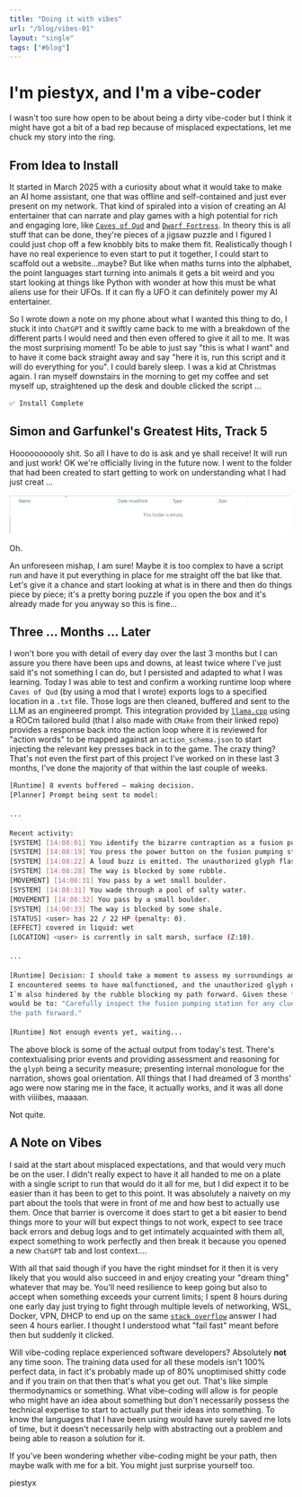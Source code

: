 ```yaml
---
title: "Doing it with vibes"
url: "/blog/vibes-01"
layout: "single"
tags: ["#blog"]
---
```

# I'm piestyx, and I'm a vibe-coder

I wasn't too sure how open to be about being a dirty vibe-coder but I think it might have got a bit of a bad rep because of misplaced expectations, let me chuck my story into the ring. 

## From Idea to Install 

It started in March 2025 with a curiosity about what it would take to make an AI home assistant, one that was offline and self-contained and just ever present on my network. That kind of spiraled into a vision of creating an AI entertainer that can narrate and play games with a high potential for rich and engaging lore, like [`Caves of Qud`](https://www.cavesofqud.com/) and [`Dwarf Fortress`](https://www.bay12games.com/dwarves/). In theory this is all stuff that can be done, they're pieces of a jigsaw puzzle and I figured I could just chop off a few knobbly bits to make them fit. Realistically though I have no real experience to even start to put it together, I could start to scaffold out a website...maybe? But like when maths turns into the alphabet, the point languages start turning into animals it gets a bit weird and you start looking at things like Python with wonder at how this must be what aliens use for their UFOs. If it can fly a UFO it can definitely power my AI entertainer. 

So I wrote down a note on my phone about what I wanted this thing to do, I stuck it into `ChatGPT` and it swiftly came back to me with a breakdown of the different parts I would need and then even offered to give it all to me. It was the most surprising moment! To be able to just say "this is what I want" and to have it come back straight away and say "here it is, run this script and it will do everything for you". I could barely sleep. I was a kid at Christmas again. I ran myself downstairs in the morning to get my coffee and set myself up, straightened up the desk and double clicked the script ...

```bash
✅ Install Complete
```

## Simon and Garfunkel's Greatest Hits, Track 5

Hoooooooooly shit. So all I have to do is ask and ye shall receive! It will run and just work! OK we're officially living in the future now. I went to the folder that had been created to start getting to work on understanding what I had just creat ...

![The cupboards were bare](/images/uhoh.png)

Oh.

An unforeseen mishap, I am sure! Maybe it is too complex to have a script run and have it put everything in place for me straight off the bat like that. Let's give it a chance and start looking at what is in there and then do things piece by piece; it's a pretty boring puzzle if you open the box and it's already made for you anyway so this is fine...

## Three ... Months ... Later

I won't bore you with detail of every day over the last 3 months but I can assure you there have been ups and downs, at least twice where I've just said it's not something I can do, but I persisted and adapted to what I was learning. Today I was able to test and confirm a working runtime loop where `Caves of Qud` (by using a mod that I wrote) exports logs to a specified location in a `.txt` file. Those logs are then cleaned, buffered and sent to the LLM as an engineered prompt. This integration provided by [`llama.cpp`](https://github.com/ggml-org/llama.cpp) using a ROCm tailored build (that I also made with `CMake` from their linked repo) provides a response back into the action loop where it is reviewed for "action words" to be mapped against an `action_schema.json` to start injecting the relevant key presses back in to the game. The crazy thing? That's not even the first part of this project I've worked on in these last 3 months, I've done the majority of that within the last couple of weeks.

```bash
[Runtime] 8 events buffered — making decision. 
[Planner] Prompt being sent to model: 

...

Recent activity: 
[SYSTEM] [14:08:01] You identify the bizarre contraption as a fusion pumping station. 
[SYSTEM] [14:08:19] You press the power button on the fusion pumping station. 
[SYSTEM] [14:08:22] A loud buzz is emitted. The unauthorized glyph flashes on the display. 
[SYSTEM] [14:08:28] The way is blocked by some rubble. 
[MOVEMENT] [14:08:31] You pass by a wet small boulder. 
[SYSTEM] [14:08:31] You wade through a pool of salty water. 
[MOVEMENT] [14:08:32] You pass by a small boulder. 
[SYSTEM] [14:08:33] The way is blocked by some shale. 
[STATUS] <user> has 22 / 22 HP (penalty: 0). 
[EFFECT] covered in liquid: wet 
[LOCATION] <user> is currently in salt marsh, surface (Z:10). 

...

[Runtime] Decision: I should take a moment to assess my surroundings and consider my next steps carefully. The fusion pumping station 
I encountered seems to have malfunctioned, and the unauthorized glyph on its display suggests there may be security measures in place. 
I`m also hindered by the rubble blocking my path forward. Given these factors, the most logical and thematic action for me to take next 
would be to: "Carefully inspect the fusion pumping station for any clues or controls that might help me safely interact with it and clear 
the path forward." 

[Runtime] Not enough events yet, waiting...
```

The above block is some of the actual output from today's test. There's contextualising prior events and providing assessment and reasoning for the `glyph` being a security measure; presenting internal monologue for the narration, shows goal orientation. All things that I had dreamed of 3 months' ago were now staring me in the face, it actually works, and it was all done with viiiibes, maaaan. 

Not quite. 

## A Note on Vibes

I said at the start about misplaced expectations, and that would very much be on the user. I didn't really expect to have it all handed to me on a plate with a single script to run that would do it all for me, but I did expect it to be easier than it has been to get to this point. It was absolutely a naivety on my part about the tools that were in front of me and how best to actually use them. Once that barrier is overcome it does start to get a bit easier to bend things more to your will but expect things to not work, expect to see trace back errors and debug logs and to get intimately acquainted with them all, expect something to work perfectly and then break it because you opened a new `ChatGPT` tab and lost context.... 

With all that said though if you have the right mindset for it then it is very likely that you would also succeed in and enjoy creating your "dream thing" whatever that may be. You'll need resilience to keep going but also to accept when something exceeds your current limits; I spent 8 hours during one early day just trying to fight through multiple levels of networking, WSL, Docker, VPN, DHCP to end up on the same [`stack overflow`](https://stackoverflow.com) answer I had seen 4 hours earlier. I thought I understood what "fail fast" meant before then but suddenly it clicked. 

Will vibe-coding replace experienced software developers? Absolutely **not** any time soon. The training data used for all these models isn't 100% perfect data, in fact it's probably made up of 80% unoptimised shitty code and if you train on that then that's what you get out. That's like simple thermodynamics or something. What vibe-coding will allow is for people who might have an idea about something but don't necessarily possess the technical expertise to start to actually put their ideas into something. To know the languages that I have been using would have surely saved me lots of time, but it doesn't necessarily help with abstracting out a problem and being able to reason a solution for it. 

If you’ve been wondering whether vibe-coding might be your path, then maybe walk with me for a bit. You might just surprise yourself too. 

piestyx